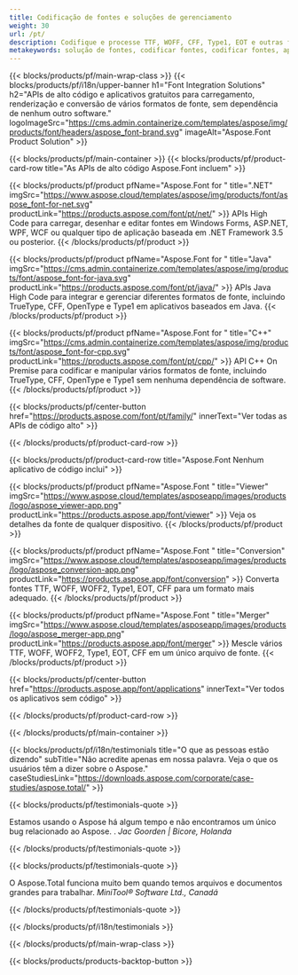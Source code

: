 ```yaml
---
title: Codificação de fontes e soluções de gerenciamento
weight: 30
url: /pt/
description: Codifique e processe TTF, WOFF, CFF, Type1, EOT e outras fontes com as APIs nativas de código alto ou um conjunto de aplicativos multiplataforma.
metakeywords: solução de fontes, codificar fontes, codificar fontes, apis para trabalhar com fontes
---
```


{{< blocks/products/pf/main-wrap-class >}}
{{< blocks/products/pf/i18n/upper-banner h1="Font Integration Solutions" h2="APIs de alto código e aplicativos gratuitos para carregamento, renderização e conversão de vários formatos de fonte, sem dependência de nenhum outro software." logoImageSrc="https://cms.admin.containerize.com/templates/aspose/img/products/font/headers/aspose_font-brand.svg" imageAlt="Aspose.Font Product Solution" >}}

{{< blocks/products/pf/main-container >}}
{{< blocks/products/pf/product-card-row title="As APIs de alto código Aspose.Font incluem" >}}

{{< blocks/products/pf/product pfName="Aspose.Font for " title=".NET" imgSrc="https://www.aspose.cloud/templates/aspose/img/products/font/aspose_font-for-net.svg" productLink="https://products.aspose.com/font/pt/net/" >}}
APIs High Code para carregar, desenhar e editar fontes em Windows Forms, ASP.NET, WPF, WCF ou qualquer tipo de aplicação baseada em .NET Framework 3.5 ou posterior.
{{< /blocks/products/pf/product >}}

{{< blocks/products/pf/product pfName="Aspose.Font for " title="Java" imgSrc="https://cms.admin.containerize.com/templates/aspose/img/products/font/aspose_font-for-java.svg" productLink="https://products.aspose.com/font/pt/java/" >}}
APIs Java High Code para integrar e gerenciar diferentes formatos de fonte, incluindo TrueType, CFF, OpenType e Type1 em aplicativos baseados em Java.
{{< /blocks/products/pf/product >}}

{{< blocks/products/pf/product pfName="Aspose.Font for " title="C++" imgSrc="https://cms.admin.containerize.com/templates/aspose/img/products/font/aspose_font-for-cpp.svg" productLink="https://products.aspose.com/font/pt/cpp/" >}}
API C++ On Premise para codificar e manipular vários formatos de fonte, incluindo TrueType, CFF, OpenType e Type1 sem nenhuma dependência de software.
{{< /blocks/products/pf/product >}}

{{< blocks/products/pf/center-button href="https://products.aspose.com/font/pt/family/" innerText="Ver todas as APIs de código alto" >}}

{{< /blocks/products/pf/product-card-row >}}

{{< blocks/products/pf/product-card-row title="Aspose.Font Nenhum aplicativo de código inclui" >}}

{{< blocks/products/pf/product pfName="Aspose.Font " title="Viewer" imgSrc="https://www.aspose.cloud/templates/asposeapp/images/products/logo/aspose_viewer-app.png" productLink="https://products.aspose.app/font/viewer" >}}
Veja os detalhes da fonte de qualquer dispositivo.
{{< /blocks/products/pf/product >}}

{{< blocks/products/pf/product pfName="Aspose.Font " title="Conversion" imgSrc="https://www.aspose.cloud/templates/asposeapp/images/products/logo/aspose_conversion-app.png" productLink="https://products.aspose.app/font/conversion" >}}
Converta fontes TTF, WOFF, WOFF2, Type1, EOT, CFF para um formato mais adequado.
{{< /blocks/products/pf/product >}}

{{< blocks/products/pf/product pfName="Aspose.Font " title="Merger" imgSrc="https://www.aspose.cloud/templates/asposeapp/images/products/logo/aspose_merger-app.png" productLink="https://products.aspose.app/font/merger" >}}
Mescle vários TTF, WOFF, WOFF2, Type1, EOT, CFF em um único arquivo de fonte.
{{< /blocks/products/pf/product >}}


{{< blocks/products/pf/center-button href="https://products.aspose.app/font/applications" innerText="Ver todos os aplicativos sem código" >}}

{{< /blocks/products/pf/product-card-row >}}

{{< /blocks/products/pf/main-container >}}

{{< blocks/products/pf/i18n/testimonials title="O que as pessoas estão dizendo" subTitle="Não acredite apenas em nossa palavra. Veja o que os usuários têm a dizer sobre o Aspose." caseStudiesLink="https://downloads.aspose.com/corporate/case-studies/aspose.total/" >}}

{{< blocks/products/pf/testimonials-quote >}}
<p class="first">
 Estamos usando o Aspose há algum tempo e não encontramos um único bug relacionado ao Aspose. .
 <em>
  Jac Goorden | Bicore, Holanda
 </em>
</p>

{{< /blocks/products/pf/testimonials-quote >}}

{{< blocks/products/pf/testimonials-quote >}}
<p class="second">
 O Aspose.Total funciona muito bem quando temos arquivos e documentos grandes para trabalhar.
 <em>
  MiniTool® Software Ltd., Canadá
 </em>
</p>

{{< /blocks/products/pf/testimonials-quote >}}

{{< /blocks/products/pf/i18n/testimonials >}}

{{< /blocks/products/pf/main-wrap-class >}}

{{< blocks/products/products-backtop-button >}}